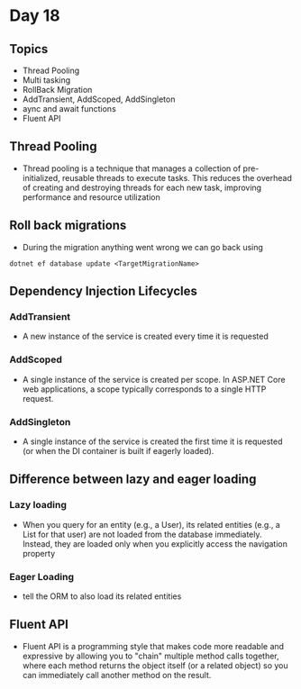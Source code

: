 # Day 18

## Topics

- Thread Pooling
- Multi tasking
- RollBack Migration
- AddTransient, AddScoped, AddSingleton
- aync and await functions
- Fluent API


## Thread Pooling
- Thread pooling is a technique that manages a collection of pre-initialized, reusable threads to execute tasks. This reduces the overhead of creating and destroying threads for each new task, improving performance and resource utilization

## Roll back migrations
- During the migration anything went wrong we can go back using

```
dotnet ef database update <TargetMigrationName>
```

## Dependency Injection Lifecycles

### AddTransient
- A new instance of the service is created every time it is requested

### AddScoped
- A single instance of the service is created per scope. In ASP.NET Core web applications, a scope typically corresponds to a single HTTP request.

### AddSingleton
- A single instance of the service is created the first time it is requested (or when the DI container is built if eagerly loaded). 

## Difference between lazy and eager loading

### Lazy loading
- When you query for an entity (e.g., a User), its related entities (e.g., a List<Post> for that user) are not loaded from the database immediately. Instead, they are loaded only when you explicitly access the navigation property

### Eager Loading
- tell the ORM to also load its related entities 

## Fluent API
- Fluent API is a programming style that makes code more readable and expressive by allowing you to "chain" multiple method calls together, where each method returns the object itself (or a related object) so you can immediately call another method on the result.